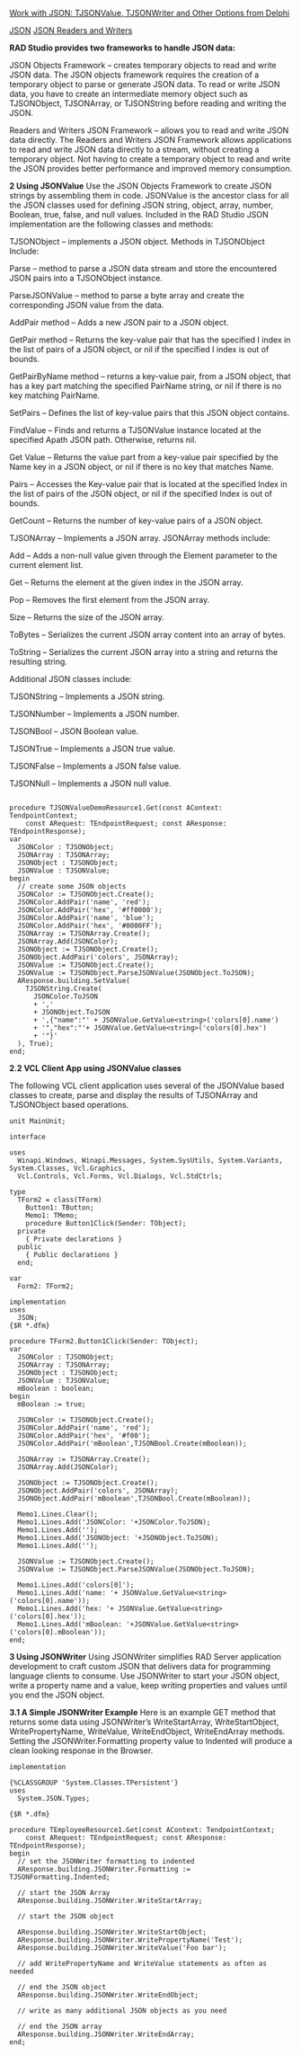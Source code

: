 
[Work with JSON: TJSONValue, TJSONWriter and Other Options from Delphi](https://community.idera.com/developer-tools/b/blog/posts/returning-json-tjsonvalue-tjsonwriter-and-other-options-from-rad-server)

[JSON](http://docwiki.embarcadero.com/RADStudio/Rio/en/JSON)
[JSON Readers and Writers](http://docwiki.embarcadero.com/RADStudio/Rio/en/Readers_and_Writers_JSON_Framework)

**RAD Studio provides two frameworks to handle JSON data:**

JSON Objects Framework – creates temporary objects to read and write JSON data.
The JSON objects framework requires the creation of a temporary object to parse or generate JSON data. To read or write JSON data, you have to create an intermediate memory object such as TJSONObject, TJSONArray, or TJSONString before reading and writing the JSON.

Readers and Writers JSON Framework – allows you to read and write JSON data directly.
The Readers and Writers JSON Framework allows applications to read and write JSON data directly to a stream, without creating a temporary object. Not having to create a temporary object to read and write the JSON provides better performance and improved memory consumption.




**2 Using JSONValue**
Use the JSON Objects Framework to create JSON strings by assembling them in code. JSONValue is the ancestor class for all the JSON classes used for defining JSON string, object, array, number, Boolean, true, false, and null values. Included in the RAD Studio JSON implementation are the following classes and methods:

TJSONObject – implements a JSON object. Methods in TJSONObject Include:

Parse – method to parse a JSON data stream and store the encountered JSON pairs into a TJSONObject instance.

ParseJSONValue – method to parse a byte array and create the corresponding JSON value from the data.

AddPair method – Adds a new JSON pair to a JSON object.

GetPair method – Returns the key-value pair that has the specified I index in the list of pairs of a JSON object, or nil if the specified I index is out of bounds.

GetPairByName method – returns a key-value pair, from a JSON object, that has a key part matching the specified PairName string, or nil if there is no key matching PairName.

SetPairs – Defines the list of key-value pairs that this JSON object contains.

FindValue – Finds and returns a TJSONValue instance located at the specified Apath JSON path. Otherwise, returns nil.

Get Value – Returns the value part from a key-value pair specified by the Name key in a JSON object, or nil if there is no key that matches Name.

Pairs – Accesses the Key-value pair that is located at the specified Index in the list of pairs of the JSON object, or nil if the specified Index is out of bounds.

GetCount – Returns the number of key-value pairs of a JSON object.

TJSONArray – Implements a JSON array. JSONArray methods include:

Add – Adds a non-null value given through the Element parameter to the current element list.

Get – Returns the element at the given index in the JSON array.

Pop – Removes the first element from the JSON array.

Size – Returns the size of the JSON array.

ToBytes – Serializes the current JSON array content into an array of bytes.

ToString – Serializes the current JSON array into a string and returns the resulting string.

Additional JSON classes include:

TJSONString – Implements a JSON string.

TJSONNumber – Implements a JSON number.

TJSONBool – JSON Boolean value.

TJSONTrue – Implements a JSON true value.

TJSONFalse – Implements a JSON false value.

TJSONNull – Implements a JSON null value.





```delphi

procedure TJSONValueDemoResource1.Get(const AContext: TendpointContext;
	const ARequest: TEndpointRequest; const AResponse: TEndpointResponse);
var
  JSONColor : TJSONObject;
  JSONArray : TJSONArray;
  JSONObject : TJSONObject;
  JSONValue : TJSONValue;
begin
  // create some JSON objects
  JSONColor := TJSONObject.Create();
  JSONColor.AddPair('name', 'red');
  JSONColor.AddPair('hex', '#ff0000');
  JSONColor.AddPair('name', 'blue');
  JSONColor.AddPair('hex', '#0000FF');
  JSONArray := TJSONArray.Create();
  JSONArray.Add(JSONColor);
  JSONObject := TJSONObject.Create();
  JSONObject.AddPair('colors', JSONArray);
  JSONValue := TJSONObject.Create();
  JSONValue := TJSONObject.ParseJSONValue(JSONObject.ToJSON);
  AResponse.building.SetValue(
    TJSONString.Create(
      JSONColor.ToJSON
      + ','
      + JSONObject.ToJSON
      + ',{"name":"' + JSONValue.GetValue<string>('colors[0].name')
      + '","hex":"'+ JSONValue.GetValue<string>('colors[0].hex')
      + '"}'
  ), True);
end;
```

**2.2 VCL Client App using JSONValue classes**

The following VCL client application uses several of the JSONValue based classes to create, parse and display the results of TJSONArray and TJSONObject based operations.

```delphi
unit MainUnit;

interface

uses
  Winapi.Windows, Winapi.Messages, System.SysUtils, System.Variants, System.Classes, Vcl.Graphics,
  Vcl.Controls, Vcl.Forms, Vcl.Dialogs, Vcl.StdCtrls;

type
  TForm2 = class(TForm)
    Button1: TButton;
    Memo1: TMemo;
    procedure Button1Click(Sender: TObject);
  private
    { Private declarations }
  public
    { Public declarations }
  end;

var
  Form2: TForm2;

implementation
uses
  JSON;
{$R *.dfm}

procedure TForm2.Button1Click(Sender: TObject);
var
  JSONColor : TJSONObject;
  JSONArray : TJSONArray;
  JSONObject : TJSONObject;
  JSONValue : TJSONValue;
  mBoolean : boolean;
begin
  mBoolean := true;

  JSONColor := TJSONObject.Create();
  JSONColor.AddPair('name', 'red');
  JSONColor.AddPair('hex', '#f00');
  JSONColor.AddPair('mBoolean',TJSONBool.Create(mBoolean));

  JSONArray := TJSONArray.Create();
  JSONArray.Add(JSONColor);

  JSONObject := TJSONObject.Create();
  JSONObject.AddPair('colors', JSONArray);
  JSONObject.AddPair('mBoolean',TJSONBool.Create(mBoolean));

  Memo1.Lines.Clear();
  Memo1.Lines.Add('JSONColor: '+JSONColor.ToJSON);
  Memo1.Lines.Add('');
  Memo1.Lines.Add('JSONObject: '+JSONObject.ToJSON);
  Memo1.Lines.Add('');

  JSONValue := TJSONObject.Create();
  JSONValue := TJSONObject.ParseJSONValue(JSONObject.ToJSON);

  Memo1.Lines.Add('colors[0]');
  Memo1.Lines.Add('name: '+ JSONValue.GetValue<string>('colors[0].name'));
  Memo1.Lines.Add('hex: '+ JSONValue.GetValue<string>('colors[0].hex'));
  Memo1.Lines.Add('mBoolean: '+JSONValue.GetValue<string>('colors[0].mBoolean'));
end;
```

**3 Using JSONWriter**
Using JSONWriter simplifies RAD Server application development to craft custom JSON that delivers data for programming language clients to consume. Use JSONWriter to start your JSON object, write a property name and a value, keep writing properties and values until you end the JSON object.

**3.1 A Simple JSONWriter Example**
Here is an example GET method that returns some data using JSONWriter’s WriteStartArray, WriteStartObject, WritePropertyName, WriteValue, WriteEndObject, WriteEndArray methods.
Setting the JSONWriter.Formatting property value to Indented will produce a clean looking response in the Browser.

```delphi
implementation

{%CLASSGROUP 'System.Classes.TPersistent'}
uses
  System.JSON.Types;

{$R *.dfm}

procedure TEmployeeResource1.Get(const AContext: TendpointContext;
	const ARequest: TEndpointRequest; const AResponse: TEndpointResponse);
begin
  // set the JSONWriter formatting to indented
  AResponse.building.JSONWriter.Formatting := TJSONFormatting.Indented;

  // start the JSON Array
  AResponse.building.JSONWriter.WriteStartArray;

  // start the JSON object

  AResponse.building.JSONWriter.WriteStartObject;
  AResponse.building.JSONWriter.WritePropertyName('Test');
  AResponse.building.JSONWriter.WriteValue('Foo bar');

  // add WritePropertyName and WriteValue statements as often as needed

  // end the JSON object
  AResponse.building.JSONWriter.WriteEndObject;

  // write as many additional JSON objects as you need

  // end the JSON array
  AResponse.building.JSONWriter.WriteEndArray;
end;
```









